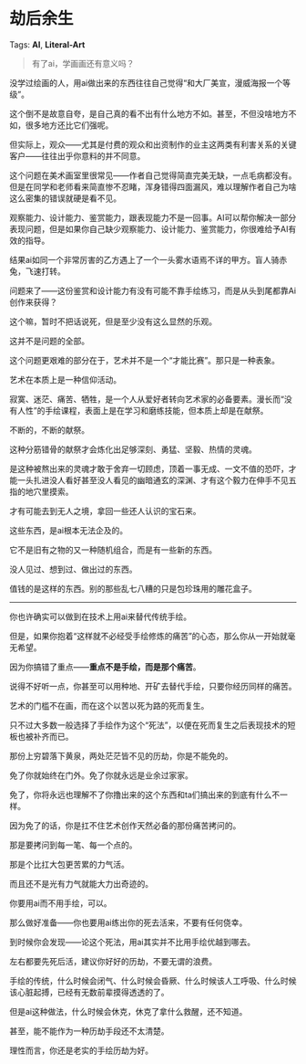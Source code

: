# 劫后余生

Tags: **AI**, **Literal-Art**

> 有了ai，学画画还有意义吗？



没学过绘画的人，用ai做出来的东西往往自己觉得“和大厂美宣，漫威海报一个等级”。

这个倒不是故意自夸，是自己真的看不出有什么地方不如。甚至，不但没啥地方不如，很多地方还比它们强呢。

但实际上，观众——尤其是付费的观众和出资制作的业主这两类有利害关系的关键客户——往往出乎你意料的并不同意。

这个问题在美术画室里很常见——作者自己觉得简直完美无缺，一点毛病都没有。但是在同学和老师看来简直惨不忍睹，浑身错得四面漏风，难以理解作者自己为啥这么密集的错误就硬是看不见。

观察能力、设计能力、鉴赏能力，跟表现能力不是一回事。AI可以帮你解决一部分表现问题，但是如果你自己缺少观察能力、设计能力、鉴赏能力，你很难给予AI有效的指导。

结果ai如同一个非常厉害的乙方遇上了一个一头雾水语焉不详的甲方。盲人骑赤兔，飞速打转。

  


问题来了——这份鉴赏和设计能力有没有可能不靠手绘练习，而是从头到尾都靠Ai创作来获得？

这个嘛，暂时不把话说死，但是至少没有这么显然的乐观。

这并不是问题的全部。

  


这个问题更艰难的部分在于，艺术并不是一个“才能比赛”。那只是一种表象。

艺术在本质上是一种信仰活动。

寂寞、迷茫、痛苦、牺牲，是一个人从爱好者转向艺术家的必备要素。漫长而“没有人性”的手绘课程，表面上是在学习和磨练技能，但本质上却是在献祭。

不断的，不断的献祭。

这种分筋错骨的献祭才会炼化出足够深刻、勇猛、坚毅、热情的灵魂。

是这种被熬出来的灵魂才敢于舍弃一切顾虑，顶着一事无成、一文不值的恐吓，才能一头扎进没人看好甚至没人看见的幽暗通玄的深渊、才有这个毅力在伸手不见五指的地穴里摸索。

才有可能去到无人之境，拿回一些还人认识的宝石来。

这些东西，是ai根本无法企及的。

它不是旧有之物的又一种随机组合，而是有一些新的东西。

没人见过、想到过、做出过的东西。

值钱的是这样的东西。别的那些乱七八糟的只是包珍珠用的雕花盒子。

  




---

你也许确实可以做到在技术上用ai来替代传统手绘。

但是，如果你抱着“这样就不必经受手绘修炼的痛苦”的心态，那么你从一开始就毫无希望。

因为你搞错了重点——**重点不是手绘，而是那个痛苦**。

说得不好听一点，你甚至可以用种地、开矿去替代手绘，只要你经历同样的痛苦。

艺术的门槛不在画，而在这个以苦以死为路的死而复生。

只不过大多数一般选择了手绘作为这个“死法”，以便在死而复生之后表现技术的短板也被补齐而已。

那份上穷碧落下黄泉，两处茫茫皆不见的历劫，你是不能免的。

免了你就始终在门外。免了你就永远是业余过家家。

免了，你将永远也理解不了你撸出来的这个东西和ta们搞出来的到底有什么不一样。

因为免了的话，你是扛不住艺术创作天然必备的那份痛苦拷问的。

那是要拷问到每一笔、每一个点的。

那是个比扛大包更苦累的力气活。

而且还不是光有力气就能大力出奇迹的。

  


你要用ai而不用手绘，可以。

那么做好准备——你也要用ai练出你的死去活来，不要有任何侥幸。

到时候你会发现——论这个死法，用ai其实并不比用手绘优越到哪去。

左右都要先死后活，建议你好好的历劫，不要无谓的浪费。

手绘的传统，什么时候会闭气、什么时候会昏厥、什么时候该人工呼吸、什么时候该心脏起搏，已经有无数前辈摸得透透的了。

但是ai这种做法，什么时候会休克，休克了拿什么救醒，还不知道。

甚至，能不能作为一种历劫手段还不太清楚。

  


理性而言，你还是老实的手绘历劫为好。



